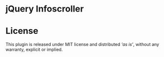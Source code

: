 # jQuery Infoscroller


# License

This plugin is released under MIT license and distributed *'as is'*, without any warranty, explicit or implied.